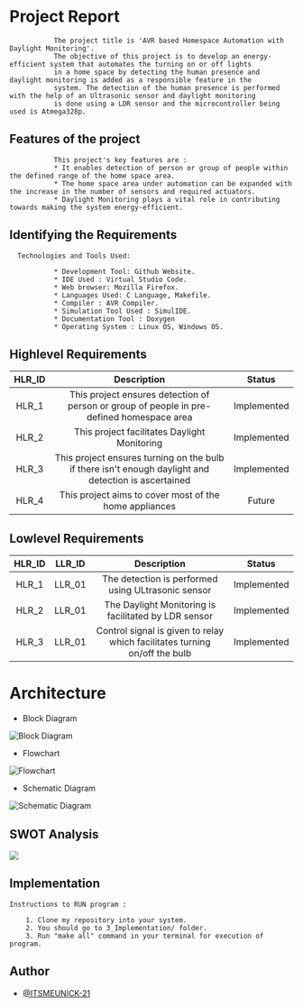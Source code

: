 # Project Report
               The project title is 'AVR based Homespace Automation with Daylight Monitoring'. 
               The objective of this project is to develop an energy-efficient system that automates the turning on or off lights
               in a home space by detecting the human presence and daylight monitoring is added as a responsible feature in the 
               system. The detection of the human presence is performed with the help of an Ultrasonic sensor and daylight monitoring
               is done using a LDR sensor and the microcontroller being used is Atmega328p.
               
## Features of the project
               This project's key features are :
               * It enables detection of person or group of people within the defined range of the home space area.
               * The home space area under automation can be expanded with the increase in the number of sensors and required actuators.
               * Daylight Monitoring plays a vital role in contributing towards making the system energy-efficient.
               
## Identifying the Requirements
      Technologies and Tools Used:
      
               * Development Tool: Github Website.
               * IDE Used : Virtual Studio Code.
               * Web browser: Mozilla Firefox.
               * Languages Used: C Language, Makefile.
               * Compiler : AVR Compiler.
               * Simulation Tool Used : SimulIDE.
               * Documentation Tool : Doxygen
               * Operating System : Linux OS, Windows OS.
               
 ## Highlevel Requirements
|HLR_ID|Description|Status|
|:--:|:--:|:--:|
|HLR_1|This project ensures detection of person or group of people in pre-defined homespace area|Implemented|
|HLR_2|This project facilitates Daylight Monitoring|Implemented|
|HLR_3|This project ensures turning on the bulb if there isn't enough daylight and detection is ascertained|Implemented|
|HLR_4|This project aims to cover most of the home appliances|Future|

    
## Lowlevel Requirements
|HLR_ID|LLR_ID|Description|Status|
|:--:|:--:|:--:|:--:|
|HLR_1|LLR_01|The detection is performed using ULtrasonic sensor|Implemented|
|HLR_2|LLR_01|The Daylight Monitoring is facilitated by LDR sensor|Implemented|
|HLR_3|LLR_01|Control signal is given to relay which facilitates turning on/off the bulb|Implemented|

# Architecture

* Block Diagram

![Block Diagram](https://github.com/ITSMEUNICK-21/M2_AVR_based_Homespace_Automation_with_Daylight_Monitoring/blob/main/2_Design/Block_Diagram_M2.drawio.png)

* Flowchart

![Flowchart](https://github.com/ITSMEUNICK-21/M2_AVR_based_Homespace_Automation_with_Daylight_Monitoring/blob/main/2_Design/Flowchart_M2.drawio.png)

* Schematic Diagram

![Schematic Diagram](https://github.com/ITSMEUNICK-21/M2_AVR_based_Homespace_Automation_with_Daylight_Monitoring/blob/main/2_Design/Schematic_M2.drawio.png)

## SWOT Analysis
![](https://github.com/ITSMEUNICK-21/M2_AVR_based_Homespace_Automation_with_Daylight_Monitoring/blob/main/6_Output/Others/SWOT_Analysis_M2.jpg)

## Implementation
    Instructions to RUN program :
    
        1. Clone my repository into your system.
        2. You should go to 3_Implementation/ folder.
        3. Run "make all" command in your terminal for execution of program.
        
## Author

- [@ITSMEUNICK-21](https://www.github.com/ITSMEUNICK-21)
